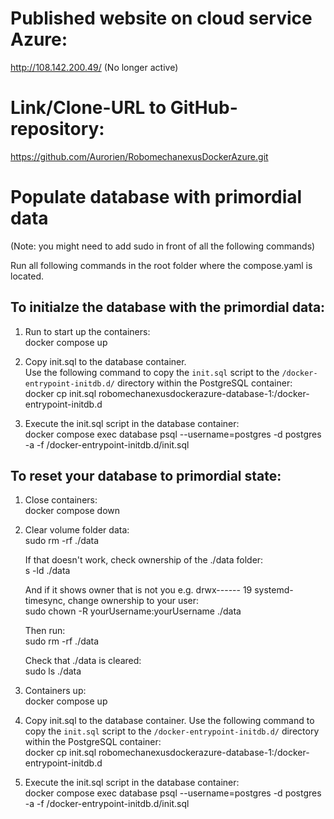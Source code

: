 # Published website on cloud service Azure:

http://108.142.200.49/ (No longer active)

# Link/Clone-URL to GitHub-repository:

https://github.com/Aurorien/RobomechanexusDockerAzure.git

# Populate database with primordial data

(Note: you might need to add sudo in front of all the following commands)<br>

Run all following commands in the root folder where the compose.yaml is located.<br>

## To initialze the database with the primordial data:

1. Run to start up the containers:<br>
   docker compose up

1. Copy init.sql to the database container.<br>
   Use the following command to copy the `init.sql` script to the `/docker-entrypoint-initdb.d/` directory within the PostgreSQL container:<br>
   docker cp init.sql robomechanexusdockerazure-database-1:/docker-entrypoint-initdb.d

1. Execute the init.sql script in the database container:<br>
   docker compose exec database psql --username=postgres -d postgres -a -f /docker-entrypoint-initdb.d/init.sql

## To reset your database to primordial state:

1. Close containers:<br>
   docker compose down

2. Clear volume folder data:<br>
   sudo rm -rf ./data

   If that doesn't work, check ownership of the ./data folder:<br>
   s -ld ./data

   And if it shows owner that is not you e.g. drwx------ 19 systemd-timesync, change ownership to your user:<br>
   sudo chown -R yourUsername:yourUsername ./data

   Then run:<br>
   sudo rm -rf ./data

   Check that ./data is cleared:<br>
   sudo ls ./data

3. Containers up:<br>
   docker compose up

4. Copy init.sql to the database container.
   Use the following command to copy the `init.sql` script to the `/docker-entrypoint-initdb.d/` directory within the PostgreSQL container:<br>
   docker cp init.sql robomechanexusdockerazure-database-1:/docker-entrypoint-initdb.d

5. Execute the init.sql script in the database container:<br>
   docker compose exec database psql --username=postgres -d postgres -a -f /docker-entrypoint-initdb.d/init.sql
